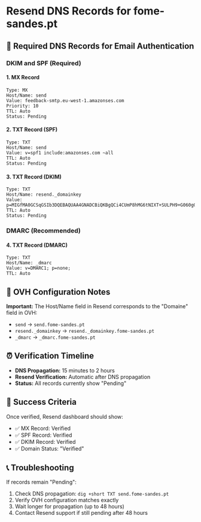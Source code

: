 # Resend DNS Records for fome-sandes.pt

## 📧 Required DNS Records for Email Authentication

### DKIM and SPF (Required)

#### 1. MX Record

```
Type: MX
Host/Name: send
Value: feedback-smtp.eu-west-1.amazonses.com
Priority: 10
TTL: Auto
Status: Pending
```

#### 2. TXT Record (SPF)

```
Type: TXT
Host/Name: send
Value: v=spf1 include:amazonses.com ~all
TTL: Auto
Status: Pending
```

#### 3. TXT Record (DKIM)

```
Type: TXT
Host/Name: resend._domainkey
Value: p=MIGfMA0GCSqGSIb3DQEBAQUAA4GNADCBiQKBgQCi4CUmP8hMG6tNIXT+SULPH9+G060gGRBPKOyxP0nbEcyFf8n5iPPh0kcDhPnyZiaLXnobw+Ehslp42ljVdPQw87ogkXqp4wqD6w+TS3BAqks7TENhP/QqQK8Cl3nDHMbfWrlMPWxv6iTa+Uxvo/mlf2hhRC06Cn32K5nG8BmiwwIDAQAB
TTL: Auto
Status: Pending
```

### DMARC (Recommended)

#### 4. TXT Record (DMARC)

```
Type: TXT
Host/Name: _dmarc
Value: v=DMARC1; p=none;
TTL: Auto
```

## 🔧 OVH Configuration Notes

**Important:** The Host/Name field in Resend corresponds to the "Domaine" field in OVH:

- `send` → `send.fome-sandes.pt`
- `resend._domainkey` → `resend._domainkey.fome-sandes.pt`
- `_dmarc` → `_dmarc.fome-sandes.pt`

## ⏰ Verification Timeline

- **DNS Propagation:** 15 minutes to 2 hours
- **Resend Verification:** Automatic after DNS propagation
- **Status:** All records currently show "Pending"

## 🎯 Success Criteria

Once verified, Resend dashboard should show:

- ✅ MX Record: Verified
- ✅ SPF Record: Verified
- ✅ DKIM Record: Verified
- ✅ Domain Status: "Verified"

## 📞 Troubleshooting

If records remain "Pending":

1. Check DNS propagation: `dig +short TXT send.fome-sandes.pt`
2. Verify OVH configuration matches exactly
3. Wait longer for propagation (up to 48 hours)
4. Contact Resend support if still pending after 48 hours

